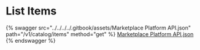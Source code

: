 # List Items

{% swagger src="../../../../.gitbook/assets/Marketplace Platform API.json" path="/v1/catalog/items" method="get" %}
[Marketplace Platform API.json](<../../../../.gitbook/assets/Marketplace Platform API.json>)
{% endswagger %}
